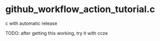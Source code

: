 # github_workflow_action_tutorial.c
c with automatic release

TODO: after getting this working, try it with ccze
